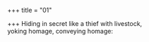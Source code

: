 +++
title = "01"

+++
Hiding in secret like a thief with livestock,  
yoking homage, conveying homage:  